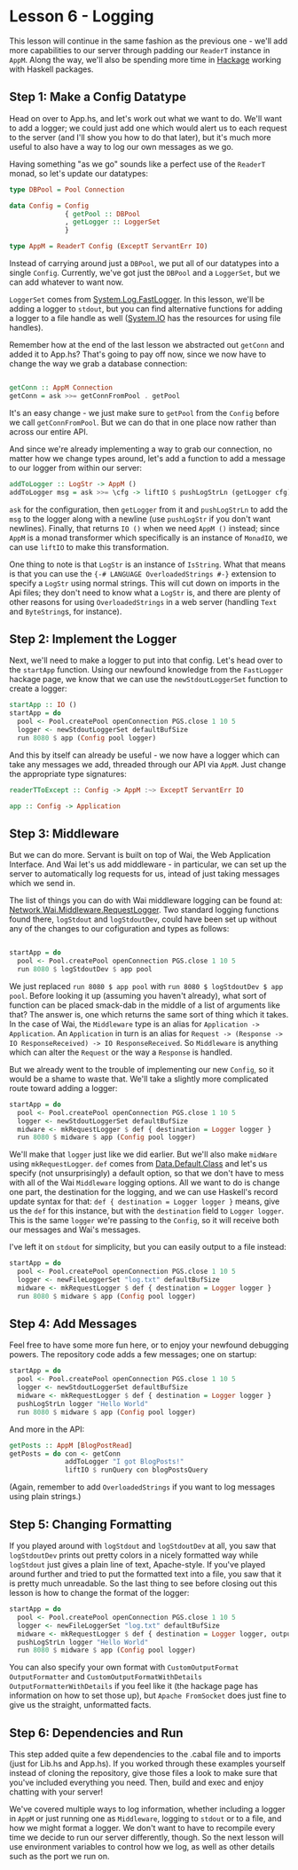 # Lesson 6 - Logging

This lesson will continue in the same fashion as the previous one - we'll add more capabilities to our server through padding our `ReaderT` instance in `AppM`.  Along the way, we'll also be spending more time in [Hackage](https://hackage.haskell.org) working with Haskell packages.

## Step 1: Make a Config Datatype

Head on over to App.hs, and let's work out what we want to do.  We'll want to add a logger; we could just add one which would alert us to each request to the server (and I'll show you how to do that later), but it's much more useful to also have a way to log our own messages as we go.

Having something "as we go" sounds like a perfect use of the `ReaderT` monad, so let's update our datatypes:
```haskell
type DBPool = Pool Connection

data Config = Config
              { getPool :: DBPool
              , getLogger :: LoggerSet
              }

type AppM = ReaderT Config (ExceptT ServantErr IO)
```
Instead of carrying around just a `DBPool`, we put all of our datatypes into a single `Config`.  Currently, we've got just the `DBPool` and a `LoggerSet`, but we can add whatever to want now.

`LoggerSet` comes from [System.Log.FastLogger](https://hackage.haskell.org/package/fast-logger-2.4.6/docs/System-Log-FastLogger.html).  In this lesson, we'll be adding a logger to `stdout`, but you can find alternative functions for adding a logger to a file handle as well ([System.IO](https://hackage.haskell.org/package/base-4.9.0.0/docs/System-IO.html) has the resources for using file handles).

Remember how at the end of the last lesson we abstracted out `getConn` and added it to App.hs?  That's going to pay off now, since we now have to change the way we grab a database connection:
```haskell

getConn :: AppM Connection
getConn = ask >>= getConnFromPool . getPool
```

It's an easy change - we just make sure to `getPool` from the `Config` before we call `getConnFromPool`.  But we can do that in one place now rather than across our entire API.

And since we're already implementing a way to grab our connection, no matter how we change types around, let's add a function to add a message to our logger from within our server:
```haskell
addToLogger :: LogStr -> AppM ()
addToLogger msg = ask >>= \cfg -> liftIO $ pushLogStrLn (getLogger cfg) msg
```
`ask` for the configuration, then `getLogger` from it and `pushLogStrLn` to add the `msg` to the logger along with a newline (use `pushLogStr` if you don't want newlines).  Finally, that returns `IO ()` when we need `AppM ()` instead; since `AppM` is a monad transformer which specifically is an instance of `MonadIO`, we can use `liftIO` to make this transformation.

One thing to note is that `LogStr` is an instance of `IsString`.  What that means is that you can use the `{-# LANGUAGE OverloadedStrings #-}` extension to specify a `LogStr` using normal strings.  This will cut down on imports in the Api files; they don't need to know what a `LogStr` is, and there are plenty of other reasons for using `OverloadedStrings` in a web server (handling `Text` and `ByteString`s, for instance).

## Step 2: Implement the Logger

Next, we'll need to make a logger to put into that config. Let's head over to the `startApp` function.  Using our newfound knowledge from the `FastLogger` hackage page, we know that we can use the `newStdoutLoggerSet` function to create a logger:
```haskell
startApp :: IO ()
startApp = do
  pool <- Pool.createPool openConnection PGS.close 1 10 5
  logger <- newStdoutLoggerSet defaultBufSize
  run 8080 $ app (Config pool logger)
```
And this by itself can already be useful - we now have a logger which can take any messages we add, threaded through our API via `AppM`.  Just change the appropriate type signatures:
```haskell
readerTToExcept :: Config -> AppM :~> ExceptT ServantErr IO

app :: Config -> Application
```

## Step 3: Middleware

But we can do more.  Servant is built on top of Wai, the Web Application Interface.  And Wai let's us add middleware - in particular, we can set up the server to automatically log requests for us, intead of just taking messages which we send in.

The list of things you can do with Wai middleware logging can be found at: [Network.Wai.Middleware.RequestLogger](https://hackage.haskell.org/package/wai-extra-3.0.16.1/docs/Network-Wai-Middleware-RequestLogger.html).  Two standard logging functions found there, `logStdout` and `logStdoutDev`, could have been set up without any of the changes to our cofiguration and types as follows:
```haskell

startApp = do
  pool <- Pool.createPool openConnection PGS.close 1 10 5
  run 8080 $ logStdoutDev $ app pool
```

We just replaced `run 8080 $ app pool` with `run 8080 $ logStdoutDev $ app pool`.  Before looking it up (assuming you haven't already), what sort of function can be placed smack-dab in the middle of a list of arguments like that?  The answer is, one which returns the same sort of thing which it takes.  In the case of Wai, the `Middleware` type is an alias for `Application -> Application`.  An `Application` in turn is an alias for `Request -> (Response -> IO ResponseReceived) -> IO ResponseReceived`.  So `Middleware` is anything which can alter the `Request` or the way a `Response` is handled.

But we already went to the trouble of implementing our new `Config`, so it would be a shame to waste that.  We'll take a slightly more complicated route toward adding a logger:
```haskell
startApp = do
  pool <- Pool.createPool openConnection PGS.close 1 10 5
  logger <- newStdoutLoggerSet defaultBufSize
  midware <- mkRequestLogger $ def { destination = Logger logger }
  run 8080 $ midware $ app (Config pool logger)
```

We'll make that `logger` just like we did earlier.  But we'll also make `midWare` using `mkRequestLogger`. `def` comes from [Data.Default.Class](https://hackage.haskell.org/package/data-default-class-0.1.2.0/docs/Data-Default-Class.html) and let's us specify (not unsurprisingly) a default option, so that we don't have to mess with all of the Wai `Middleware` logging options.  All we want to do is change one part, the destination for the logging, and we can use Haskell's record update syntax for that: `def { destination = Logger logger }` means, give us the `def` for this instance, but with the `destination` field to `Logger logger`.  This is the same `logger` we're passing to the `Config`, so it will receive both our messages and Wai's messages.

I've left it on `stdout` for simplicity, but you can easily output to a file instead:

```haskell
startApp = do
  pool <- Pool.createPool openConnection PGS.close 1 10 5
  logger <- newFileLoggerSet "log.txt" defaultBufSize
  midware <- mkRequestLogger $ def { destination = Logger logger }
  run 8080 $ midware $ app (Config pool logger)
```

## Step 4: Add Messages

Feel free to have some more fun here, or to enjoy your newfound debugging powers.  The repository code adds a few messages; one on startup:
```haskell
startApp = do
  pool <- Pool.createPool openConnection PGS.close 1 10 5
  logger <- newStdoutLoggerSet defaultBufSize
  midware <- mkRequestLogger $ def { destination = Logger logger }
  pushLogStrLn logger "Hello World"
  run 8080 $ midware $ app (Config pool logger)
```

And more in the API:
```haskell
getPosts :: AppM [BlogPostRead]
getPosts = do con <- getConn
              addToLogger "I got BlogPosts!"
              liftIO $ runQuery con blogPostsQuery
```
(Again, remember to add `OverloadedStrings` if you want to log messages using plain strings.)

## Step 5: Changing Formatting

If you played around with `logStdout` and `logStdoutDev` at all, you saw that `logStdoutDev` prints out pretty colors in a nicely formatted way while `logStdout` just gives a plain line of text, Apache-style.  If you've played around further and tried to put the formatted text into a file, you saw that it is pretty much unreadable.  So the last thing to see before closing out this lesson is how to change the format of the logger:
```haskell
startApp = do
  pool <- Pool.createPool openConnection PGS.close 1 10 5
  logger <- newFileLoggerSet "log.txt" defaultBufSize
  midware <- mkRequestLogger $ def { destination = Logger logger, outputFormat = Apache FromSocket }
  pushLogStrLn logger "Hello World"
  run 8080 $ midware $ app (Config pool logger)
```
You can also specify your own format with `CustomOutputFormat OutputFormatter` and `CustomOutputFormatWithDetails OutputFormatterWithDetails` if you feel like it (the hackage page has information on how to set those up), but `Apache FromSocket` does just fine to give us the straight, unformatted facts.

## Step 6: Dependencies and Run

This step added quite a few dependencies to the .cabal file and to imports (just for Lib.hs and App.hs).  If you worked through these examples yourself instead of cloning the repository, give those files a look to make sure that you've included everything you need.  Then, build and exec and enjoy chatting with your server!

We've covered multiple ways to log information, whether including a logger in `AppM` or just running one as `Middleware`, logging to `stdout` or to a file, and how we might format a logger.  We don't want to have to recompile every time we decide to run our server differently, though.  So the next lesson will use environment variables to control how we log, as well as other details such as the port we run on.
